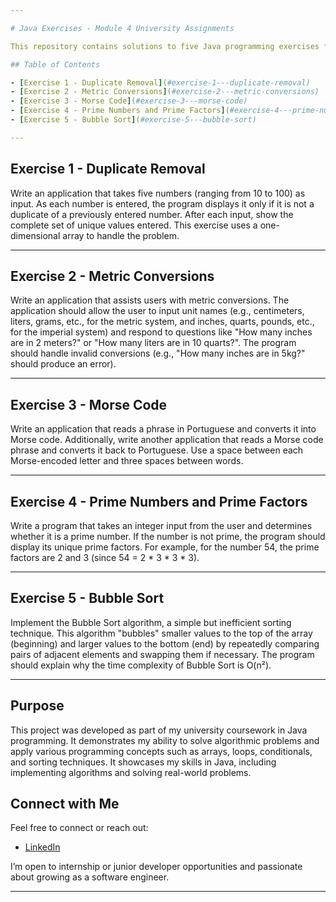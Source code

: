 ```yaml
---

# Java Exercises - Module 4 University Assignments

This repository contains solutions to five Java programming exercises from the Module 4 of my university coursework. Each solution is implemented in a separate `.java` file, named according to the question number (e.g., `exercise1.java`, `exercise2.java`, etc.).

## Table of Contents

- [Exercise 1 - Duplicate Removal](#exercise-1---duplicate-removal)
- [Exercise 2 - Metric Conversions](#exercise-2---metric-conversions)
- [Exercise 3 - Morse Code](#exercise-3---morse-code)
- [Exercise 4 - Prime Numbers and Prime Factors](#exercise-4---prime-numbers-and-prime-factors)
- [Exercise 5 - Bubble Sort](#exercise-5---bubble-sort)

---
```


## Exercise 1 - Duplicate Removal

Write an application that takes five numbers (ranging from 10 to 100) as input. As each number is entered, the program displays it only if it is not a duplicate of a previously entered number. After each input, show the complete set of unique values entered. This exercise uses a one-dimensional array to handle the problem.

---

## Exercise 2 - Metric Conversions

Write an application that assists users with metric conversions. The application should allow the user to input unit names (e.g., centimeters, liters, grams, etc., for the metric system, and inches, quarts, pounds, etc., for the imperial system) and respond to questions like "How many inches are in 2 meters?" or "How many liters are in 10 quarts?". The program should handle invalid conversions (e.g., "How many inches are in 5kg?" should produce an error).

---

## Exercise 3 - Morse Code

Write an application that reads a phrase in Portuguese and converts it into Morse code. Additionally, write another application that reads a Morse code phrase and converts it back to Portuguese. Use a space between each Morse-encoded letter and three spaces between words.

---

## Exercise 4 - Prime Numbers and Prime Factors

Write a program that takes an integer input from the user and determines whether it is a prime number. If the number is not prime, the program should display its unique prime factors. For example, for the number 54, the prime factors are 2 and 3 (since 54 = 2 * 3 * 3 * 3).

---

## Exercise 5 - Bubble Sort

Implement the Bubble Sort algorithm, a simple but inefficient sorting technique. This algorithm "bubbles" smaller values to the top of the array (beginning) and larger values to the bottom (end) by repeatedly comparing pairs of adjacent elements and swapping them if necessary. The program should explain why the time complexity of Bubble Sort is O(n²).

---

## Purpose

This project was developed as part of my university coursework in Java programming. It demonstrates my ability to solve algorithmic problems and apply various programming concepts such as arrays, loops, conditionals, and sorting techniques. It showcases my skills in Java, including implementing algorithms and solving real-world problems.

## Connect with Me

Feel free to connect or reach out:

- [LinkedIn](www.linkedin.com/in/karine-c-oliveira)  

I’m open to internship or junior developer opportunities and passionate about growing as a software engineer.

---
